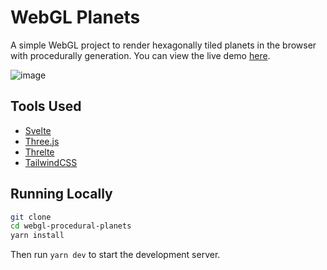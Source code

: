 # WebGL Planets

A simple WebGL project to render hexagonally tiled planets in the browser with procedurally generation. You can view the live demo [here](https://webgl-procedural-planets.vercel.app/).

![image](https://github.com/derethil/webgl-procedural-planets/assets/25184096/f17a0f68-6d7e-4aa6-961a-a10e80726010)



## Tools Used

- [Svelte](https://svelte.dev/)
- [Three.js](https://threejs.org/)
- [Threlte](https://threlte.xyz/)
- [TailwindCSS](https://tailwindcss.com/)

## Running Locally

```bash
git clone
cd webgl-procedural-planets
yarn install
```

Then run `yarn dev` to start the development server.

